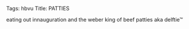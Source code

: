 Tags: hbvu
Title: PATTIES
  
eating out innauguration and the weber king of beef patties aka delftie™